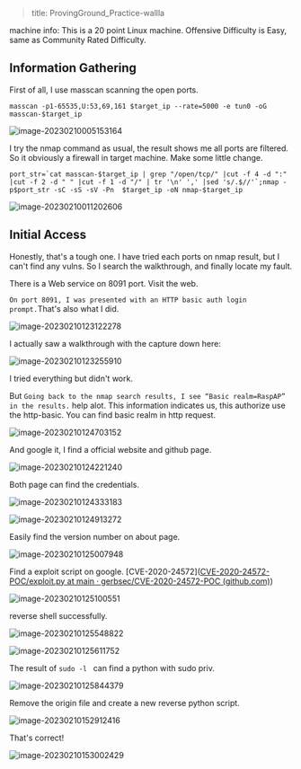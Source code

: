 > title: ProvingGround_Practice-wallla

machine info: This is a 20 point Linux machine. Offensive Difficulty is Easy, same as Community Rated Difficulty.

## Information Gathering

First of all, I use masscan scanning the open ports.

```
masscan -p1-65535,U:53,69,161 $target_ip --rate=5000 -e tun0 -oG masscan-$target_ip
```

![image-20230210005153164](https://raw.githubusercontent.com/lant34m/pic/main/img/image-20230210005153164.png)

I try the nmap command as usual, the result shows me all ports are filtered. So it obviously a firewall in target machine. Make some little change.

```
port_str=`cat masscan-$target_ip | grep "/open/tcp/" |cut -f 4 -d ":" |cut -f 2 -d " " |cut -f 1 -d "/" | tr '\n' ',' |sed 's/.$//'`;nmap -p$port_str -sC -sS -sV -Pn  $target_ip -oN nmap-$target_ip
```

![image-20230210011202606](https://raw.githubusercontent.com/lant34m/pic/main/img/image-20230210011202606.png)

## Initial Access

Honestly, that's a tough one. I have tried each ports on nmap result, but I can't find any vulns. So I search the walkthrough, and finally locate my fault.

There is a Web service on 8091 port. Visit the web.

`On port 8091, I was presented with an HTTP basic auth login prompt.`That's also what I did.

![image-20230210123122278](https://raw.githubusercontent.com/lant34m/pic/main/img/image-20230210123122278.png)

I actually saw a walkthrough with the capture down here:

![image-20230210123255910](https://raw.githubusercontent.com/lant34m/pic/main/img/image-20230210123255910.png)

I tried everything but didn't work.

But `Going back to the nmap search results, I see “Basic realm=RaspAP” in the results.` help alot. This information indicates us, this authorize use the http-basic. You can find basic realm in http request.

![image-20230210124703152](https://raw.githubusercontent.com/lant34m/pic/main/img/image-20230210124703152.png)

And google it, I find a official website and github page.

![image-20230210124221240](https://raw.githubusercontent.com/lant34m/pic/main/img/image-20230210124221240.png)

Both page can find the credentials.

![image-20230210124333183](https://raw.githubusercontent.com/lant34m/pic/main/img/image-20230210124333183.png)

![image-20230210124913272](https://raw.githubusercontent.com/lant34m/pic/main/img/image-20230210124913272.png)

Easily find the version number on about page.

![image-20230210125007948](https://raw.githubusercontent.com/lant34m/pic/main/img/image-20230210125007948.png)

Find a exploit script on google. [CVE-2020-24572]([CVE-2020-24572-POC/exploit.py at main · gerbsec/CVE-2020-24572-POC (github.com)](https://github.com/gerbsec/CVE-2020-24572-POC/blob/main/exploit.py))

![image-20230210125100551](https://raw.githubusercontent.com/lant34m/pic/main/img/image-20230210125100551.png)

reverse shell successfully.

![image-20230210125548822](https://raw.githubusercontent.com/lant34m/pic/main/img/image-20230210125548822.png)

![image-20230210125611752](https://raw.githubusercontent.com/lant34m/pic/main/img/image-20230210125611752.png)

The result of `sudo -l ` can find a python with sudo priv.

![image-20230210125844379](https://raw.githubusercontent.com/lant34m/pic/main/img/image-20230210125844379.png)

Remove the origin file and create a new reverse python script.

![image-20230210152912416](https://raw.githubusercontent.com/lant34m/pic/main/img/image-20230210152912416.png)

That's correct!

![image-20230210153002429](https://raw.githubusercontent.com/lant34m/pic/main/img/image-20230210153002429.png)
